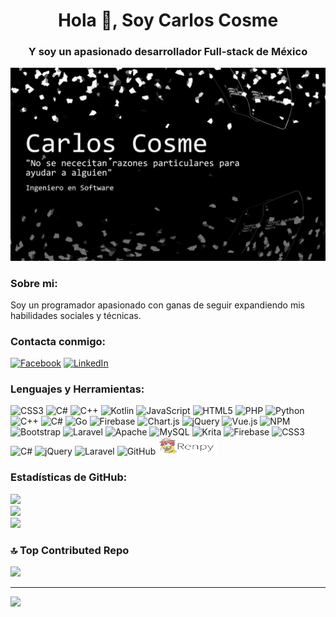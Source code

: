 <h1 align="center">Hola 👋, Soy Carlos Cosme</h1>
<h3 align="center">Y soy un apasionado desarrollador Full-stack de México</h3>

<p align="center">
  <img src="https://github.com/Carlosgerar/Carlosgerar/blob/main/img/img-.jpg" />
</p>

<h3 align="left">Sobre mi:</h3>
<p align="left">
Soy un programador apasionado con ganas de seguir expandiendo mis habilidades sociales y técnicas.
</p>

<h3 align="left">Contacta conmigo:</h3>

[![Facebook](https://img.shields.io/badge/Facebook-%231877F2.svg?logo=Facebook&logoColor=white)](https://facebook.com/https://www.facebook.com/people/carlos-gerardo/pfbid038kqvceqktubfahxilvuetcedn8c8v4he8nxroa5daumuwey4bu8gpswdqxi4wopdl/) [![LinkedIn](https://img.shields.io/badge/LinkedIn-%230077B5.svg?logo=linkedin&logoColor=white)](https://linkedin.com/in/www.linkedin.com/in/carlos-cosme-santes-28856b265) 

<h3 align="left">Lenguajes y Herramientas:</h3>

![CSS3](https://img.shields.io/badge/css3-%231572B6.svg?style=for-the-badge&logo=css3&logoColor=white) ![C#](https://img.shields.io/badge/c%23-%23239120.svg?style=for-the-badge&logo=c-sharp&logoColor=white) ![C++](https://img.shields.io/badge/c++-%2300599C.svg?style=for-the-badge&logo=c%2B%2B&logoColor=white) ![Kotlin](https://img.shields.io/badge/kotlin-%230095D5.svg?style=for-the-badge&logo=kotlin&logoColor=white) ![JavaScript](https://img.shields.io/badge/javascript-%23323330.svg?style=for-the-badge&logo=javascript&logoColor=%23F7DF1E) ![HTML5](https://img.shields.io/badge/html5-%23E34F26.svg?style=for-the-badge&logo=html5&logoColor=white) ![PHP](https://img.shields.io/badge/php-%23777BB4.svg?style=for-the-badge&logo=php&logoColor=white) ![Python](https://img.shields.io/badge/python-3670A0?style=for-the-badge&logo=python&logoColor=ffdd54) ![C++](https://img.shields.io/badge/c++-%2300599C.svg?style=for-the-badge&logo=c%2B%2B&logoColor=white) ![C#](https://img.shields.io/badge/c%23-%23239120.svg?style=for-the-badge&logo=c-sharp&logoColor=white) ![Go](https://img.shields.io/badge/go-%2300ADD8.svg?style=for-the-badge&logo=go&logoColor=white) ![Firebase](https://img.shields.io/badge/firebase-%23039BE5.svg?style=for-the-badge&logo=firebase) ![Chart.js](https://img.shields.io/badge/chart.js-F5788D.svg?style=for-the-badge&logo=chart.js&logoColor=white) ![jQuery](https://img.shields.io/badge/jquery-%230769AD.svg?style=for-the-badge&logo=jquery&logoColor=white) ![Vue.js](https://img.shields.io/badge/vuejs-%2335495e.svg?style=for-the-badge&logo=vuedotjs&logoColor=%234FC08D) ![NPM](https://img.shields.io/badge/NPM-%23000000.svg?style=for-the-badge&logo=npm&logoColor=white) ![Bootstrap](https://img.shields.io/badge/bootstrap-%23563D7C.svg?style=for-the-badge&logo=bootstrap&logoColor=white) ![Laravel](https://img.shields.io/badge/laravel-%23FF2D20.svg?style=for-the-badge&logo=laravel&logoColor=white) ![Apache](https://img.shields.io/badge/apache-%23D42029.svg?style=for-the-badge&logo=apache&logoColor=white) ![MySQL](https://img.shields.io/badge/mysql-%2300f.svg?style=for-the-badge&logo=mysql&logoColor=white) ![Krita](https://img.shields.io/badge/Krita-203759?style=for-the-badge&logo=krita&logoColor=EEF37B) ![Firebase](https://img.shields.io/badge/firebase-%23039BE5.svg?style=for-the-badge&logo=firebase) ![CSS3](https://img.shields.io/badge/css3-%231572B6.svg?style=for-the-badge&logo=css3&logoColor=white) ![C#](https://img.shields.io/badge/c%23-%23239120.svg?style=for-the-badge&logo=c-sharp&logoColor=white) ![jQuery](https://img.shields.io/badge/jquery-%230769AD.svg?style=for-the-badge&logo=jquery&logoColor=white) ![Laravel](https://img.shields.io/badge/laravel-%23FF2D20.svg?style=for-the-badge&logo=laravel&logoColor=white) ![GitHub](https://img.shields.io/badge/GitHub-%23121011.svg?style=for-the-badge&logo=github&logoColor=white) 
<a href="https://www.renpy.org/" target="_blank" rel="Renpy"> <img src="https://github.com/Carlosgerar/Carlosgerar/blob/main/img/renpy%20icon.jpg" alt="Renpy" width="95" height="28"/> </a>

<h3 align="left">Estadísticas de GitHub:</h3>

![](https://github-readme-stats.vercel.app/api?username=Carlosgerar&theme=dark&hide_border=false&include_all_commits=true&count_private=false)<br/>
![](https://github-readme-streak-stats.herokuapp.com/?user=Carlosgerar&theme=dark&hide_border=false)<br/>
![](https://github-readme-stats.vercel.app/api/top-langs/?username=Carlosgerar&theme=dark&hide_border=false&include_all_commits=true&count_private=false&layout=compact)

### 🔝 Top Contributed Repo

![](https://github-contributor-stats.vercel.app/api?username=Carlosgerar&limit=5&theme=tokyonight&combine_all_yearly_contributions=true)

---
[![](https://visitcount.itsvg.in/api?id=Carlosgerar&icon=2&color=12)](https://visitcount.itsvg.in)

<!-- Proudly created with GPRM ( https://gprm.itsvg.in ) -->
